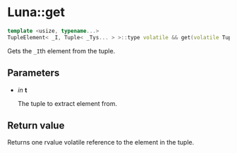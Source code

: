 # Luna::get

```c++
template <usize, typename...>
TupleElement< _I, Tuple< _Tys... > >::type volatile && get(volatile Tuple< _Tys... > &&t)
```

Gets the `_I`th element from the tuple. 



## Parameters
* *in* **t**

    The tuple to extract element from. 

## Return value
Returns one rvalue volatile reference to the element in the tuple. 

